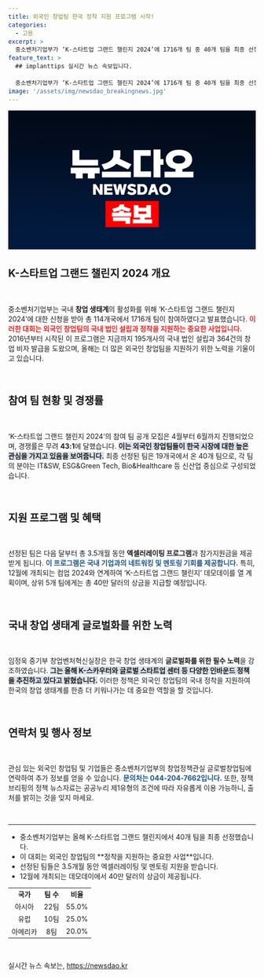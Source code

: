 ```yaml
---
title: 외국인 창업팀 한국 정착 지원 프로그램 시작!
categories:
  - 고용
excerpt: >
  중소벤처기업부가 ‘K-스타트업 그랜드 챌린지 2024’에 1716개 팀 중 40개 팀을 최종 선정! 글로벌 창업팀의 국내 정착을 위한 엑셀러레이팅 지원과 상금 기회로 창업 생태계에 신선한 바람이 불어온다. 클릭하고 자세히 알아보세요!
feature_text: >
  ## implanttips 실시간 뉴스 속보입니다.

  중소벤처기업부가 ‘K-스타트업 그랜드 챌린지 2024’에 1716개 팀 중 40개 팀을 최종 선정! 글로벌 창업팀의 국내 정착을 위한 엑셀러레이팅 지원과 상금 기회로 창업 생태계에 신선한 바람이 불어온다. 클릭하고 자세히 알아보세요!
image: '/assets/img/newsdao_breakingnews.jpg'
---
```


<p><img src="/assets/img/newsdao_breakingnews.jpg" alt="implanttips 속보" /></p>

<h2 data-ke-size="size26">K-스타트업 그랜드 챌린지 2024 개요</h2>

<p data-ke-size="size16">&nbsp;</p>

<p>중소벤처기업부는 국내 <strong>창업 생태계</strong>의 활성화를 위해 ‘K-스타트업 그랜드 챌린지 2024’에 대한 신청을 받아 총 114개국에서 1716개 팀이 참여하였다고 발표했습니다. <b><span style="color: #ee2323;">이러한 대회는 외국인 창업팀의 국내 법인 설립과 정착을 지원하는 중요한 사업입니다.</span></b> 2016년부터 시작된 이 프로그램은 지금까지 195개사의 국내 법인 설립과 364건의 창업 비자 발급을 도왔으며, 올해는 더 많은 외국인 창업팀을 지원하기 위한 노력을 기울이고 있습니다. </p>

<p data-ke-size="size16">&nbsp;</p>

<h2 data-ke-size="size26">참여 팀 현황 및 경쟁률</h2>

<p data-ke-size="size16">&nbsp;</p>

<p>‘K-스타트업 그랜드 챌린지 2024’의 참여 팀 공개 모집은 4월부터 6월까지 진행되었으며, 경쟁률은 무려 <strong>43:1</strong>에 달했습니다. <b><span style="background-color: #21538527;">이는 외국인 창업팀들이 한국 시장에 대한 높은 관심을 가지고 있음을 보여줍니다.</span></b> 최종 선정된 팀은 19개국에서 온 40개 팀으로, 각 팀의 분야는 IT&amp;SW, ESG&amp;Green Tech, Bio&amp;Healthcare 등 신산업 중심으로 구성되었습니다. </p>

<p data-ke-size="size16">&nbsp;</p>

<h2 data-ke-size="size26">지원 프로그램 및 혜택</h2>

<p data-ke-size="size16">&nbsp;</p>

<p>선정된 팀은 다음 달부터 총 3.5개월 동안 <strong>엑셀러레이팅 프로그램</strong>과 참가지원금을 제공받게 됩니다. <b><span style="color: #1a5490;">이 프로그램은 국내 기업과의 네트워킹 및 멘토링 기회를 제공합니다.</span></b> 특히, 12월에 개최되는 컴업 2024와 연계하여 ‘K-스타트업 그랜드 챌린지’ 데모데이를 열 계획이며, 상위 5개 팀에게는 총 40만 달러의 상금을 지급할 예정입니다. </p>

<p data-ke-size="size16">&nbsp;</p>

<h2 data-ke-size="size26">국내 창업 생태계 글로벌화를 위한 노력</h2>

<p data-ke-size="size16">&nbsp;</p>

<p>임정욱 중기부 창업벤처혁신실장은 한국 창업 생태계의 <strong>글로벌화를 위한 필수 노력</strong>을 강조하였습니다. <b><span style="background-color: #21538527;">그는 올해 K-스카우터와 글로벌 스타트업 센터 등 다양한 인바운드 정책을 추진하고 있다고 밝혔습니다.</span></b> 이러한 정책은 외국인 창업팀의 국내 정착을 지원하여 한국의 창업 생태계를 한층 더 키워나가는 데 중요한 역할을 할 것입니다. </p>

<p data-ke-size="size16">&nbsp;</p>

<h2 data-ke-size="size26">연락처 및 행사 정보</h2>

<p data-ke-size="size16">&nbsp;</p>

<p>관심 있는 외국인 창업팀 및 기업들은 중소벤처기업부의 창업정책관실 글로벌창업팀에 연락하여 추가 정보를 얻을 수 있습니다. <b><span style="color: #1a5490;">문의처는 044-204-7662입니다.</span></b> 또한, 정책 브리핑의 정책 뉴스자료는 공공누리 제1유형의 조건에 따라 자유롭게 이용 가능하니, 출처를 밝히는 것을 잊지 마세요. </p>

<p data-ke-size="size16">&nbsp;</p>

<hr>

<ul>
  <li>중소벤처기업부는 올해 K-스타트업 그랜드 챌린지에서 40개 팀을 최종 선정했습니다.</li>
  <li>이 대회는 외국인 창업팀의 **정착을 지원하는 중요한 사업**입니다.</li>
  <li>선정된 팀들은 3.5개월 동안 엑셀러레이팅 및 멘토링 지원을 받습니다.</li>
  <li>12월에 개최되는 데모데이에서 40만 달러의 상금이 제공됩니다.</li>
</ul>

<table>
  <tr>
    <td style="text-align: center; height: 17px;"><b>국가</b></td>
    <td style="text-align: center; height: 17px;"><b>팀 수</b></td>
    <td style="text-align: center; height: 17px;"><b>비율</b></td>
  </tr>
  <tr>
    <td style="text-align: center; height: 17px;">아시아</td>
    <td style="text-align: center; height: 17px;">22팀</td>
    <td style="text-align: center; height: 17px;">55.0%</td>
  </tr>
  <tr>
    <td style="text-align: center; height: 17px;">유럽</td>
    <td style="text-align: center; height: 17px;">10팀</td>
    <td style="text-align: center; height: 17px;">25.0%</td>
  </tr>
  <tr>
    <td style="text-align: center; height: 17px;">아메리카</td>
    <td style="text-align: center; height: 17px;">8팀</td>
    <td style="text-align: center; height: 17px;">20.0%</td>
  </tr>
</table>

<p data-ke-size="size16">&nbsp;</p>
실시간 뉴스 속보는, <a href="https://newsdao.kr" rel="dofollow">https://newsdao.kr</a>


